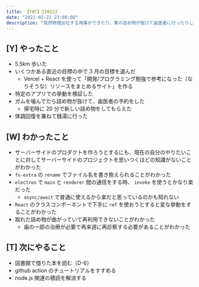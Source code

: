 ```yaml
---
title: 【YWT】210222
date: "2021-02-22 23:00:00"
description: "突然物理出社する用事ができたり、葉の詰め物が抜けて歯医者に行ったりした"
---
```


## [Y] やったこと

- 5.5km 歩いた
- いくつかある直近の目標の中で 3 月の目標を選んだ
  - Vercel + React を使って「開発/プログラミング勉強で参考になった（なりそうな）リソースをまとめるサイト」を作る
- 特定のアプリでの挙動を検証した
- ガムを噛んでたら詰め物が抜けて、歯医者の予約をした
  - 帰宅時に 20 分で新しい詰め物をしてもらえた
- 体調回復を兼ねて銭湯に行った

## [W] わかったこと

- サーバーサイドのプロダクトを作ろうとするにも、現在の自分のやりたいことに対してサーバーサイドのプロジェクトを思いつくほどの知識がないことがわかった
- `fs-extra` の `rename` でファイル名を書き換えられることがわかった
- `electron` で `main` と `renderer` 間の通信をする時、 `invoke` を使うとかなり楽だった
  - `async/await` で普通に使えるから楽だと思っているのかも知れない
- `React` のクラスコンポーネントで下手に `ref` を使おうとすると変な挙動をすることがわかった
- 取れた詰め物が曲がっていて再利用できないことがわかった
  - 歯の一部の治療が必要で再来週に再診察する必要があることがわかった

## [T] 次にやること

- 図書館で借りた本を読む（D-6）
- github action のチュートリアルをすすめる
- node.js 関連の積読を解消する
